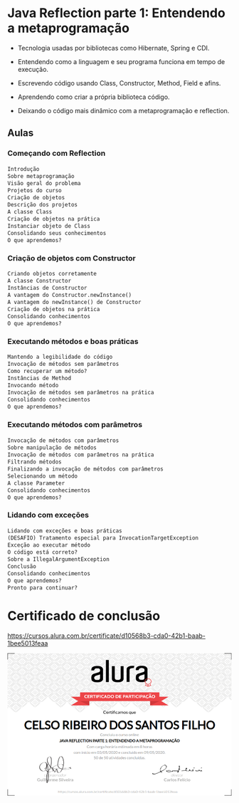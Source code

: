 # Java Reflection parte 1: Entendendo a metaprogramação

+ Tecnologia usadas por bibliotecas como Hibernate, Spring e CDI.

+ Entendendo como a linguagem e seu programa funciona em tempo de execução.

+ Escrevendo código usando Class, Constructor, Method, Field e afins.

+ Aprendendo como criar a própria biblioteca código.

+ Deixando o código mais dinâmico com a metaprogramação e reflection.

## Aulas

### Começando com Reflection 

    Introdução
    Sobre metaprogramação
    Visão geral do problema
    Projetos do curso
    Criação de objetos
    Descrição dos projetos
    A classe Class
    Criação de objetos na prática
    Instanciar objeto de Class
    Consolidando seus conhecimentos
    O que aprendemos?

### Criação de objetos com Constructor

    Criando objetos corretamente
    A classe Constructor
    Instâncias de Constructor
    A vantagem do Constructor.newInstance()
    A vantagem do newInstance() de Constructor
    Criação de objetos na prática
    Consolidando conhecimentos
    O que aprendemos?

### Executando métodos e boas práticas

    Mantendo a legibilidade do código
    Invocação de métodos sem parâmetros
    Como recuperar um método?
    Instâncias de Method
    Invocando método
    Invocação de métodos sem parâmetros na prática
    Consolidando conhecimentos
    O que aprendemos?

### Executando métodos com parâmetros

    Invocação de métodos com parâmetros
    Sobre manipulação de métodos
    Invocação de métodos com parâmetros na prática
    Filtrando métodos
    Finalizando a invocação de métodos com parâmetros
    Selecionando um método
    A classe Parameter
    Consolidando conhecimentos
    O que aprendemos?

### Lidando com exceções

    Lidando com exceções e boas práticas
    (DESAFIO) Tratamento especial para InvocationTargetException
    Exceção ao executar método
    O código está correto?
    Sobre a IllegalArgumentException
    Conclusão
    Consolidando conhecimentos
    O que aprendemos?
    Pronto para continuar?

# Certificado de conclusão

https://cursos.alura.com.br/certificate/d10568b3-cda0-42b1-baab-1bee5013feaa

![certificado](certificate-alura.png)
